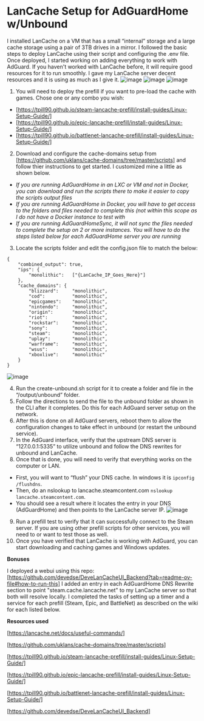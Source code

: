 # **LanCache Setup for AdGuardHome w/Unbound**

I installed LanCache on a VM that has a small “internal” storage and a large cache storage using a pair of 3TB drives in a mirror. I followed the basic steps to deploy LanCache using their script and configuring the .env file. Once deployed, I started working on adding everything to work with AdGuard. If you haven't worked with LanCache before, it will require good resources for it to run smoothly. I gave my LanCache server decent resources and it is using as much as I give it.
![image](https://github.com/user-attachments/assets/bd0487ff-5e1b-4351-a6c1-9dbfa6d806bb)
![image](https://github.com/user-attachments/assets/df755e0c-afe8-4a38-8f7c-182a78e27ac5)
![image](https://github.com/user-attachments/assets/4ca38af1-7582-44f1-818f-f38673b4691a)

1. You will need to deploy the prefill if you want to pre-load the cache with games. Chose one or any combo you wish:
  - [https://tpill90.github.io/steam-lancache-prefill/install-guides/Linux-Setup-Guide/]
  - [https://tpill90.github.io/epic-lancache-prefill/install-guides/Linux-Setup-Guide/]
  - [https://tpill90.github.io/battlenet-lancache-prefill/install-guides/Linux-Setup-Guide/]
2. Download and configure the cache-domains setup from [https://github.com/uklans/cache-domains/tree/master/scripts] and follow thier instructions to get started. I customized mine a little as shown below.
  - *If you are running AdGuardHome in an LXC or VM and not in Docker, you can download and run the scripts there to make it easier to copy the scripts output files*
  - *If you are running AdGuardHome in Docker, you will have to get access to the folders and files needed to complete this (not within this scope as I do not have a Docker instance to test with*
  - *If you are running AdGuardHomeSync, it will not sync the files needed to complete the setup on 2 or more instances. You will have to do the steps listed below for each AdGuardHome server you are running*
3. Locate the scripts folder and edit the config.json file to match the below:

```
{
    "combined_output": true,
    "ips": {
        "monolithic":   ["{LanCache_IP_Goes_Here}"]
    },
    "cache_domains": {
        "blizzard":     "monolithic",
        "cod":          "monolithic",
        "epicgames":    "monolithic",
        "nintendo":     "monolithic",
        "origin":       "monolithic",
        "riot":         "monolithic",
        "rockstar":     "monolithic",
        "sony":         "monolithic",
        "steam":        "monolithic",
        "uplay":        "monolithic",
        "warframe":     "monolithic",
        "wsus":         "monolithic",
        "xboxlive":     "monolithic"
    }
}
```

![image](https://github.com/user-attachments/assets/1e40ac9b-cd64-4198-87ab-d12eb6fb4b3c)

4. Run the create-unbound.sh script for it to create a folder and file in the “/output/unbound” folder.
5. Follow the directions to send the file to the unbound folder as shown in the CLI after it completes. Do this for each AdGuard server setup on the network.
6. After this is done on all AdGuard servers, reboot them to allow the configuration changes to take effect in unbound (or restart the unbound service).
7. In the AdGuard interface, verify that the upstream DNS server is “127.0.0.1:5335” to utilize unbound and follow the DNS rewrites for unbound and LanCache.
8. Once that is done, you will need to verify that everything works on the computer or LAN.
  - First, you will want to “flush” your DNS cache. In windows it is `ipconfig /flushdns`.
  - Then, do an nslookup to lancache.steamcontent.com `nslookup lancache.steamcontent.com`.
  - You should see a result where it locates the entry in your DNS (AdGuardHome) and then points to the LanCache server IP.
    ![image](https://github.com/user-attachments/assets/0ccbeb5b-3fba-4ccc-a00a-3f96132218c7)


9. Run a prefill test to verify that it can successfully connect to the Steam server. If you are using other prefill scripts for other services, you will need to or want to test those as well.
10. Once you have verified that LanCache is working with AdGuard, you can start downloading and caching games and Windows updates.



**Bonuses**

I deployed a webui using this repo: [https://github.com/devedse/DeveLanCacheUI_Backend?tab=readme-ov-file#how-to-run-this]
I added an entry in each AdGuardHome DNS Rewrite section to point "steam.cache.lancache.net" to my LanCache server so that both will resolve locally.
I completed the tasks of setting up a timer and a service for each prefill (Steam, Epic, and BattleNet) as described on the wiki for each listed below.



**Resources used**

[https://lancache.net/docs/useful-commands/]

[https://github.com/uklans/cache-domains/tree/master/scripts]

[https://tpill90.github.io/steam-lancache-prefill/install-guides/Linux-Setup-Guide/]

[https://tpill90.github.io/epic-lancache-prefill/install-guides/Linux-Setup-Guide/]

[https://tpill90.github.io/battlenet-lancache-prefill/install-guides/Linux-Setup-Guide/]

[https://github.com/devedse/DeveLanCacheUI_Backend]
